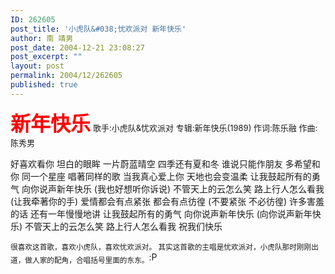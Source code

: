 ```yaml
---
ID: 262605
post_title: '小虎队&#038;忧欢派对 新年快乐'
author: 南 靖男
post_date: 2004-12-21 23:08:27
post_excerpt: ""
layout: post
permalink: 2004/12/262605
published: true
---
```

<font color="#ff0000" size="6"><strong>新年快乐</strong></font> <font size="2">歌手:小虎队&amp;忧欢派对 专辑:新年快乐(1989) 作词:陈乐融 作曲:陈秀男</font>

好喜欢看你 坦白的眼眸 一片蔚蓝晴空 四季还有夏和冬 谁说只能作朋友
多希望和你 同一个星座 唱著同样的歌 当我真心爱上你 天地也会变温柔
让我鼓起所有的勇气 向你说声新年快乐 (我也好想听你诉说)
不管天上的云怎么笑 路上行人怎么看我 (让我牵著你的手)
爱情都会有点紧张 都会有点彷徨 (不要紧张 不必彷徨)
许多害羞的话 还有一年慢慢地讲 让我鼓起所有的勇气 向你说声新年快乐
(向你说声新年快乐) 不管天上的云怎么笑 路上行人怎么看我 祝我们快乐

<sub>很喜欢这首歌，喜欢小虎队，喜欢忧欢派对。
其实这首歌的主唱是忧欢派对，小虎队那时刚刚出道，做人家的配角，合唱括号里面的东东。</sub>:P